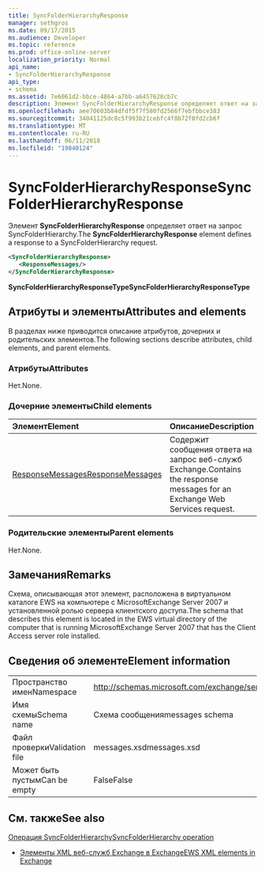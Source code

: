 ```yaml
---
title: SyncFolderHierarchyResponse
manager: sethgros
ms.date: 09/17/2015
ms.audience: Developer
ms.topic: reference
ms.prod: office-online-server
localization_priority: Normal
api_name:
- SyncFolderHierarchyResponse
api_type:
- schema
ms.assetid: 7e6061d2-bbce-4864-a7bb-a6457628cb7c
description: Элемент SyncFolderHierarchyResponse определяет ответ на запрос SyncFolderHierarchy.
ms.openlocfilehash: aee70603b84dfdf5f7f580fd2566f7ebfbbce383
ms.sourcegitcommit: 34041125dc8c5f993b21cebfc4f8b72f0fd2cb6f
ms.translationtype: MT
ms.contentlocale: ru-RU
ms.lasthandoff: 06/11/2018
ms.locfileid: "19840124"
---
```

# <a name="syncfolderhierarchyresponse"></a><span data-ttu-id="c526b-103">SyncFolderHierarchyResponse</span><span class="sxs-lookup"><span data-stu-id="c526b-103">SyncFolderHierarchyResponse</span></span>

<span data-ttu-id="c526b-104">Элемент **SyncFolderHierarchyResponse** определяет ответ на запрос SyncFolderHierarchy.</span><span class="sxs-lookup"><span data-stu-id="c526b-104">The **SyncFolderHierarchyResponse** element defines a response to a SyncFolderHierarchy request.</span></span> 
  
```xml
<SyncFolderHierarchyResponse>
   <ResponseMessages/>
</SyncFolderHierarchyResponse>
```

 <span data-ttu-id="c526b-105">**SyncFolderHierarchyResponseType**</span><span class="sxs-lookup"><span data-stu-id="c526b-105">**SyncFolderHierarchyResponseType**</span></span>
## <a name="attributes-and-elements"></a><span data-ttu-id="c526b-106">Атрибуты и элементы</span><span class="sxs-lookup"><span data-stu-id="c526b-106">Attributes and elements</span></span>

<span data-ttu-id="c526b-107">В разделах ниже приводится описание атрибутов, дочерних и родительских элементов.</span><span class="sxs-lookup"><span data-stu-id="c526b-107">The following sections describe attributes, child elements, and parent elements.</span></span>
  
### <a name="attributes"></a><span data-ttu-id="c526b-108">Атрибуты</span><span class="sxs-lookup"><span data-stu-id="c526b-108">Attributes</span></span>

<span data-ttu-id="c526b-109">Нет.</span><span class="sxs-lookup"><span data-stu-id="c526b-109">None.</span></span>
  
### <a name="child-elements"></a><span data-ttu-id="c526b-110">Дочерние элементы</span><span class="sxs-lookup"><span data-stu-id="c526b-110">Child elements</span></span>

|<span data-ttu-id="c526b-111">**Элемент**</span><span class="sxs-lookup"><span data-stu-id="c526b-111">**Element**</span></span>|<span data-ttu-id="c526b-112">**Описание**</span><span class="sxs-lookup"><span data-stu-id="c526b-112">**Description**</span></span>|
|:-----|:-----|
|[<span data-ttu-id="c526b-113">ResponseMessages</span><span class="sxs-lookup"><span data-stu-id="c526b-113">ResponseMessages</span></span>](responsemessages.md) <br/> |<span data-ttu-id="c526b-114">Содержит сообщения ответа на запрос веб-служб Exchange.</span><span class="sxs-lookup"><span data-stu-id="c526b-114">Contains the response messages for an Exchange Web Services request.</span></span>  <br/> |
   
### <a name="parent-elements"></a><span data-ttu-id="c526b-115">Родительские элементы</span><span class="sxs-lookup"><span data-stu-id="c526b-115">Parent elements</span></span>

<span data-ttu-id="c526b-116">Нет.</span><span class="sxs-lookup"><span data-stu-id="c526b-116">None.</span></span>
  
## <a name="remarks"></a><span data-ttu-id="c526b-117">Замечания</span><span class="sxs-lookup"><span data-stu-id="c526b-117">Remarks</span></span>

<span data-ttu-id="c526b-118">Схема, описывающая этот элемент, расположена в виртуальном каталоге EWS на компьютере с MicrosoftExchange Server 2007 и установленной ролью сервера клиентского доступа.</span><span class="sxs-lookup"><span data-stu-id="c526b-118">The schema that describes this element is located in the EWS virtual directory of the computer that is running MicrosoftExchange Server 2007 that has the Client Access server role installed.</span></span>
  
## <a name="element-information"></a><span data-ttu-id="c526b-119">Сведения об элементе</span><span class="sxs-lookup"><span data-stu-id="c526b-119">Element information</span></span>

|||
|:-----|:-----|
|<span data-ttu-id="c526b-120">Пространство имен</span><span class="sxs-lookup"><span data-stu-id="c526b-120">Namespace</span></span>  <br/> |http://schemas.microsoft.com/exchange/services/2006/messages  <br/> |
|<span data-ttu-id="c526b-121">Имя схемы</span><span class="sxs-lookup"><span data-stu-id="c526b-121">Schema name</span></span>  <br/> |<span data-ttu-id="c526b-122">Схема сообщения</span><span class="sxs-lookup"><span data-stu-id="c526b-122">messages schema</span></span>  <br/> |
|<span data-ttu-id="c526b-123">Файл проверки</span><span class="sxs-lookup"><span data-stu-id="c526b-123">Validation file</span></span>  <br/> |<span data-ttu-id="c526b-124">messages.xsd</span><span class="sxs-lookup"><span data-stu-id="c526b-124">messages.xsd</span></span>  <br/> |
|<span data-ttu-id="c526b-125">Может быть пустым</span><span class="sxs-lookup"><span data-stu-id="c526b-125">Can be empty</span></span>  <br/> |<span data-ttu-id="c526b-126">False</span><span class="sxs-lookup"><span data-stu-id="c526b-126">False</span></span>  <br/> |
   
## <a name="see-also"></a><span data-ttu-id="c526b-127">См. также</span><span class="sxs-lookup"><span data-stu-id="c526b-127">See also</span></span>



[<span data-ttu-id="c526b-128">Операция SyncFolderHierarchy</span><span class="sxs-lookup"><span data-stu-id="c526b-128">SyncFolderHierarchy operation</span></span>](syncfolderhierarchy-operation.md)


- [<span data-ttu-id="c526b-129">Элементы XML веб-служб Exchange в Exchange</span><span class="sxs-lookup"><span data-stu-id="c526b-129">EWS XML elements in Exchange</span></span>](ews-xml-elements-in-exchange.md)

